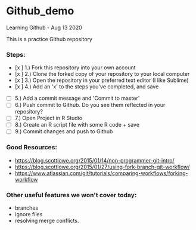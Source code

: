# Github_demo
Learning Github - Aug 13 2020

This is a practice Github repository

### Steps:  
- [x ] 1.) Fork this repository into your own account  
- [x ] 2.) Clone the forked copy of your repository to your local computer  
- [x ] 3.) Open the repository in your preferred text editor (I like Sublime)  
- [x ] 4.) Add an 'x' to the steps you've completed, and save  
- [ ] 5.) Add a commit message and 'Commit to master'  
- [ ] 6.) Push commit to Github. Do you see them reflected in your repository?  
- [ ] 7.) Open Project in R Studio  
- [ ] 8.) Create an R script file with some R code + save  
- [ ] 9.) Commit changes and push to Github  

### Good Resources:  
- https://blog.scottlowe.org/2015/01/14/non-programmer-git-intro/  
- https://blog.scottlowe.org/2015/01/27/using-fork-branch-git-workflow/  
- https://www.atlassian.com/git/tutorials/comparing-workflows/forking-workflow  


### Other useful features we won't cover today:
- branches  
- ignore files
- resolving merge conflicts. 
